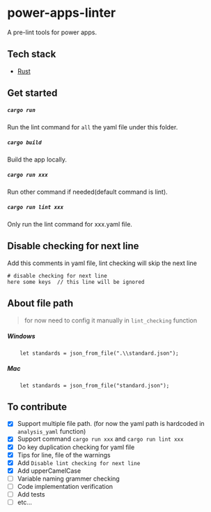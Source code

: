 # power-apps-linter
A pre-lint tools for power apps. 

## Tech stack

- [Rust](https://www.rust-lang.org/)
  
## Get started
##### `cargo run`
Run the lint command for `all` the yaml file under this folder.

##### `cargo build`
Build the app locally.

##### `cargo run xxx`
Run other command if needed(default command is lint).

##### `cargo run lint xxx`
Only run the lint command for xxx.yaml file. 

## Disable checking for next line
Add this comments in yaml file, lint checking will skip the next line
```
# disable checking for next line
here some keys  // this line will be ignored
```

## About file path
>for now need to config it manually in `lint_checking` function
##### Windows
```
    let standards = json_from_file(".\\standard.json");
```

##### Mac
```
    let standards = json_from_file("standard.json");
```

## To contribute
- [x] Support multiple file path. (for now the yaml path is hardcoded in `analysis_yaml` function)
- [x] Support command `cargo run xxx` and `cargo run lint xxx`
- [x] Do key duplication checking for yaml file
- [x] Tips for line, file of the warnings 
- [x] Add `Disable lint checking for next line`
- [x] Add upperCamelCase
- [ ] Variable naming grammer checking
- [ ] Code implementation verification
- [ ] Add tests
- [ ] etc...